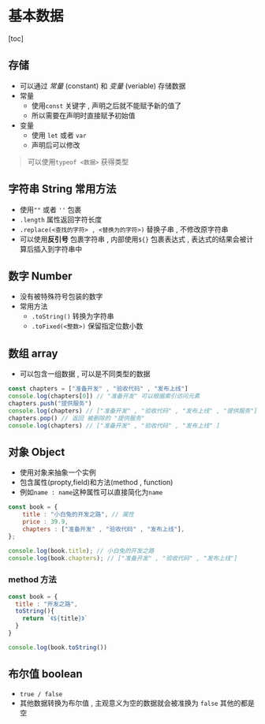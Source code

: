 # 基本数据

[toc]

## 存储

- 可以通过 *常量* (constant) 和 *变量* (veriable) 存储数据
- 常量
  - 使用`const` 关键字 , 声明之后就不能赋予新的值了
  - 所以需要在声明时直接赋予初始值
- 变量
  - 使用 `let` 或者 `var`
  - 声明后可以修改

> 可以使用`typeof <数据>` 获得类型

## 字符串 String 常用方法

- 使用`""` 或者 `''` 包裹
- `.length` 属性返回字符长度
- `.replace(<查找的字符> , <替换为的字符>)` 替换子串 , 不修改原字符串
- 可以使用**反引号** 包裹字符串 , 内部使用`${}` 包裹表达式 , 表达式的结果会被计算后插入到字符串中

## 数字 Number

- 没有被特殊符号包装的数字
- 常用方法
  - `.toString()` 转换为字符串
  - `.toFixed(<整数>)` 保留指定位数小数

## 数组 array

- 可以包含一组数据 , 可以是不同类型的数据

```js
const chapters = ["准备开发" , "验收代码" , "发布上线"]
console.log(chapters[0]) // "准备开发" 可以根据索引访问元素
chapters.push("提供服务")
console.log(chapters) // ["准备开发" , "验收代码" , "发布上线" , "提供服务"]
chapters.pop() // 返回 被删除的 "提供服务"
console.log(chapters) // ["准备开发" , "验收代码" , "发布上线" ]
```

## 对象 Object

- 使用对象来抽象一个实例
- 包含属性(propty,field)和方法(method , function)
- 例如`name : name`这种属性可以直接简化为`name`

```js
const book = {
    title : "小白兔的开发之路", // 属性
    price : 39.9,
    chapters : ["准备开发" , "验收代码" , "发布上线"],
};

console.log(book.title); // 小白兔的开发之路
console.log(book.chapters); // ["准备开发" , "验收代码" , "发布上线"]
```

### method 方法

```js
const book = {
  title : "开发之路",
  toString(){
    return `《${title}》`
  }
}

console.log(book.toString())
```

## 布尔值 boolean

- `true / false`
- 其他数据转换为布尔值 , 主观意义为空的数据就会被准换为 `false` 其他的都是空
